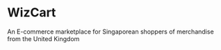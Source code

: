 # WizCart
An E-commerce marketplace for Singaporean shoppers of merchandise from the United Kingdom
